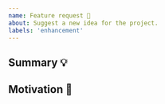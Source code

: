 ```yaml
---
name: Feature request 🎉
about: Suggest a new idea for the project.
labels: 'enhancement'
---
```


<!-- Provide a general summary of the feature in the Title above -->

## Summary 💡

<!-- Describe how it should work. -->

## Motivation 🔦

<!--
  What are you trying to accomplish? How has the lack of this feature affected you?
  Providing context helps us come up with a solution that is most useful in the real world.
-->
